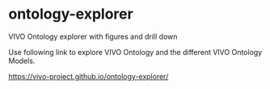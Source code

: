 # ontology-explorer
VIVO Ontology explorer with figures and drill down

Use following link to explore VIVO Ontology and the different VIVO Ontology Models.

https://vivo-project.github.io/ontology-explorer/
